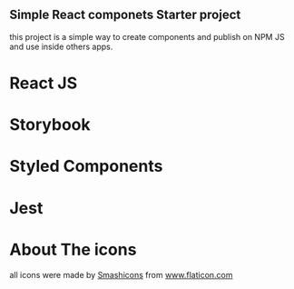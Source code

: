 ## Simple React componets Starter project
 this project is a simple way to create components and publish on NPM JS and use inside others apps.

# React JS
# Storybook
# Styled Components
# Jest



# About The icons
 all icons were made by <a href="https://www.flaticon.com/authors/smashicons" title="Smashicons">Smashicons</a> from <a href="https://www.flaticon.com/" title="Flaticon"> www.flaticon.com</a>